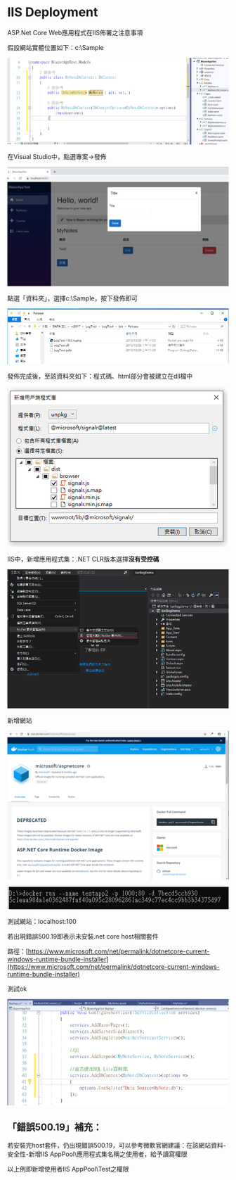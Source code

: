 # IIS Deployment

ASP.Net Core Web應用程式在IIS佈署之注意事項

假設網站實體位置如下：c:\Sample

![](../../.gitbook/assets/image%20%28304%29.png)

在Visual Studio中，點選專案→發佈

![](../../.gitbook/assets/image%20%28315%29.png)

點選「資料夾」，選擇c:\Sample，按下發佈即可

![](../../.gitbook/assets/image%20%2866%29.png)

發佈完成後，至該資料夾如下：程式碼、html部分會被建立在dll檔中

![](../../.gitbook/assets/image%20%2837%29.png)

IIS中，新增應用程式集：.NET CLR版本選擇**沒有受控碼**

![](../../.gitbook/assets/image%20%28232%29.png)

新增網站

![](../../.gitbook/assets/image%20%28127%29.png)

![](../../.gitbook/assets/image%20%2851%29.png)

測試網站：localhost:100

若出現錯誤500.19即表示未安裝.net core host相關套件 

路徑：[https://www.microsoft.com/net/permalink/dotnetcore-current-windows-runtime-bundle-installer](https://www.microsoft.com/net/permalink/dotnetcore-current-windows-runtime-bundle-installer)

測試ok

![](../../.gitbook/assets/image%20%28301%29.png)

## 「錯誤500.19」補充：

若安裝完host套件，仍出現錯誤500.19，可以參考微軟官網建議：在該網站資料-安全性-新增IIS AppPool\應用程式集名稱之使用者，給予讀寫權限

以上例即新增使用者IIS AppPool\Test之權限



